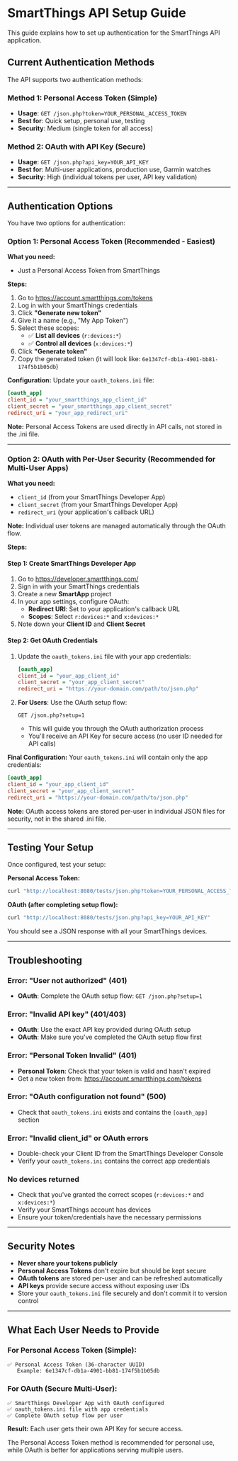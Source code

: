 # SmartThings API Setup Guide

This guide explains how to set up authentication for the SmartThings API application.

## Current Authentication Methods

The API supports two authentication methods:

### Method 1: Personal Access Token (Simple)
- **Usage**: `GET /json.php?token=YOUR_PERSONAL_ACCESS_TOKEN`
- **Best for**: Quick setup, personal use, testing
- **Security**: Medium (single token for all access)

### Method 2: OAuth with API Key (Secure)
- **Usage**: `GET /json.php?api_key=YOUR_API_KEY`
- **Best for**: Multi-user applications, production use, Garmin watches
- **Security**: High (individual tokens per user, API key validation)

---

## Authentication Options

You have two options for authentication:

### Option 1: Personal Access Token (Recommended - Easiest)

**What you need:**
- Just a Personal Access Token from SmartThings

**Steps:**
1. Go to https://account.smartthings.com/tokens
2. Log in with your SmartThings credentials
3. Click **"Generate new token"**
4. Give it a name (e.g., "My App Token")
5. Select these scopes:
   - ✅ **List all devices** (`r:devices:*`)
   - ✅ **Control all devices** (`x:devices:*`)
6. Click **"Generate token"**
7. Copy the generated token (it will look like: `6e1347cf-db1a-4901-bb81-174f5b1b05db`)

**Configuration:**
Update your `oauth_tokens.ini` file:
```ini
[oauth_app]
client_id = "your_smartthings_app_client_id"
client_secret = "your_smartthings_app_client_secret"
redirect_uri = "your_app_redirect_uri"
```

**Note:** Personal Access Tokens are used directly in API calls, not stored in the .ini file.

---

### Option 2: OAuth with Per-User Security (Recommended for Multi-User Apps)

**What you need:**
- `client_id` (from your SmartThings Developer App)
- `client_secret` (from your SmartThings Developer App)  
- `redirect_uri` (your application's callback URL)

**Note:** Individual user tokens are managed automatically through the OAuth flow.

**Steps:**

#### Step 1: Create SmartThings Developer App
1. Go to https://developer.smartthings.com/
2. Sign in with your SmartThings credentials
3. Create a new **SmartApp** project
4. In your app settings, configure OAuth:
   - **Redirect URI**: Set to your application's callback URL
   - **Scopes**: Select `r:devices:*` and `x:devices:*`
5. Note down your **Client ID** and **Client Secret**

#### Step 2: Get OAuth Credentials
1. Update the `oauth_tokens.ini` file with your app credentials:
   ```ini
   [oauth_app]
   client_id = "your_app_client_id"
   client_secret = "your_app_client_secret"
   redirect_uri = "https://your-domain.com/path/to/json.php"
   ```

2. **For Users**: Use the OAuth setup flow:
   ```
   GET /json.php?setup=1
   ```
   - This will guide you through the OAuth authorization process
   - You'll receive an API Key for secure access (no user ID needed for API calls)

**Final Configuration:**
Your `oauth_tokens.ini` will contain only the app credentials:
```ini
[oauth_app]
client_id = "your_app_client_id"
client_secret = "your_app_client_secret"
redirect_uri = "https://your-domain.com/path/to/json.php"
```

**Note:** OAuth access tokens are stored per-user in individual JSON files for security, not in the shared .ini file.

---

## Testing Your Setup

Once configured, test your setup:

**Personal Access Token:**
```bash
curl "http://localhost:8080/tests/json.php?token=YOUR_PERSONAL_ACCESS_TOKEN"
```

**OAuth (after completing setup flow):**
```bash
curl "http://localhost:8080/tests/json.php?api_key=YOUR_API_KEY"
```

You should see a JSON response with all your SmartThings devices.

---

## Troubleshooting

### Error: "User not authorized" (401)
- **OAuth**: Complete the OAuth setup flow: `GET /json.php?setup=1`

### Error: "Invalid API key" (401/403) 
- **OAuth**: Use the exact API key provided during OAuth setup
- **OAuth**: Make sure you've completed the OAuth setup flow first

### Error: "Personal Token Invalid" (401)
- **Personal Token**: Check that your token is valid and hasn't expired
- Get a new token from: https://account.smartthings.com/tokens

### Error: "OAuth configuration not found" (500)
- Check that `oauth_tokens.ini` exists and contains the `[oauth_app]` section

### Error: "Invalid client_id" or OAuth errors
- Double-check your Client ID from the SmartThings Developer Console
- Verify your `oauth_tokens.ini` contains the correct app credentials

### No devices returned
- Check that you've granted the correct scopes (`r:devices:*` and `x:devices:*`)
- Verify your SmartThings account has devices
- Ensure your token/credentials have the necessary permissions

---

## Security Notes

- **Never share your tokens publicly**
- **Personal Access Tokens** don't expire but should be kept secure
- **OAuth tokens** are stored per-user and can be refreshed automatically
- **API keys** provide secure access without exposing user IDs
- Store your `oauth_tokens.ini` file securely and don't commit it to version control

---

## What Each User Needs to Provide

### For Personal Access Token (Simple):
```
✅ Personal Access Token (36-character UUID)
   Example: 6e1347cf-db1a-4901-bb81-174f5b1b05db
```

### For OAuth (Secure Multi-User):
```
✅ SmartThings Developer App with OAuth configured
✅ oauth_tokens.ini file with app credentials
✅ Complete OAuth setup flow per user
```

**Result:** Each user gets their own API Key for secure access.

The Personal Access Token method is recommended for personal use, while OAuth is better for applications serving multiple users.

